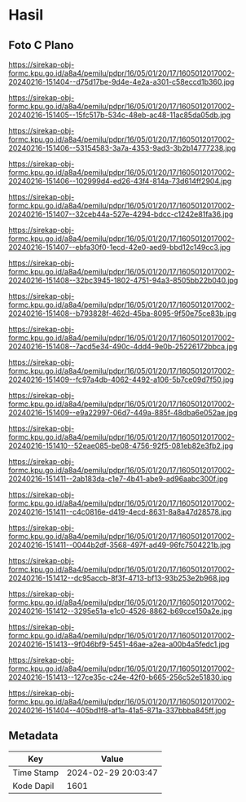 # Hasil

## Foto C Plano

https://sirekap-obj-formc.kpu.go.id/a8a4/pemilu/pdpr/16/05/01/20/17/1605012017002-20240216-151404--d75d17be-9d4e-4e2a-a301-c58eccd1b360.jpg

https://sirekap-obj-formc.kpu.go.id/a8a4/pemilu/pdpr/16/05/01/20/17/1605012017002-20240216-151405--15fc517b-534c-48eb-ac48-11ac85da05db.jpg

https://sirekap-obj-formc.kpu.go.id/a8a4/pemilu/pdpr/16/05/01/20/17/1605012017002-20240216-151406--53154583-3a7a-4353-9ad3-3b2b14777238.jpg

https://sirekap-obj-formc.kpu.go.id/a8a4/pemilu/pdpr/16/05/01/20/17/1605012017002-20240216-151406--102999d4-ed26-43f4-814a-73d614ff2904.jpg

https://sirekap-obj-formc.kpu.go.id/a8a4/pemilu/pdpr/16/05/01/20/17/1605012017002-20240216-151407--32ceb44a-527e-4294-bdcc-c1242e81fa36.jpg

https://sirekap-obj-formc.kpu.go.id/a8a4/pemilu/pdpr/16/05/01/20/17/1605012017002-20240216-151407--ebfa30f0-1ecd-42e0-aed9-bbd12c149cc3.jpg

https://sirekap-obj-formc.kpu.go.id/a8a4/pemilu/pdpr/16/05/01/20/17/1605012017002-20240216-151408--32bc3945-1802-4751-94a3-8505bb22b040.jpg

https://sirekap-obj-formc.kpu.go.id/a8a4/pemilu/pdpr/16/05/01/20/17/1605012017002-20240216-151408--b793828f-462d-45ba-8095-9f50e75ce83b.jpg

https://sirekap-obj-formc.kpu.go.id/a8a4/pemilu/pdpr/16/05/01/20/17/1605012017002-20240216-151408--7acd5e34-490c-4dd4-9e0b-25226172bbca.jpg

https://sirekap-obj-formc.kpu.go.id/a8a4/pemilu/pdpr/16/05/01/20/17/1605012017002-20240216-151409--fc97a4db-4062-4492-a106-5b7ce09d7f50.jpg

https://sirekap-obj-formc.kpu.go.id/a8a4/pemilu/pdpr/16/05/01/20/17/1605012017002-20240216-151409--e9a22997-06d7-449a-885f-48dba6e052ae.jpg

https://sirekap-obj-formc.kpu.go.id/a8a4/pemilu/pdpr/16/05/01/20/17/1605012017002-20240216-151410--52eae085-be08-4756-92f5-081eb82e3fb2.jpg

https://sirekap-obj-formc.kpu.go.id/a8a4/pemilu/pdpr/16/05/01/20/17/1605012017002-20240216-151411--2ab183da-c1e7-4b41-abe9-ad96aabc300f.jpg

https://sirekap-obj-formc.kpu.go.id/a8a4/pemilu/pdpr/16/05/01/20/17/1605012017002-20240216-151411--c4c0816e-d419-4ecd-8631-8a8a47d28578.jpg

https://sirekap-obj-formc.kpu.go.id/a8a4/pemilu/pdpr/16/05/01/20/17/1605012017002-20240216-151411--0044b2df-3568-497f-ad49-96fc7504221b.jpg

https://sirekap-obj-formc.kpu.go.id/a8a4/pemilu/pdpr/16/05/01/20/17/1605012017002-20240216-151412--dc95accb-8f3f-4713-bf13-93b253e2b968.jpg

https://sirekap-obj-formc.kpu.go.id/a8a4/pemilu/pdpr/16/05/01/20/17/1605012017002-20240216-151412--3295e51a-e1c0-4526-8862-b69cce150a2e.jpg

https://sirekap-obj-formc.kpu.go.id/a8a4/pemilu/pdpr/16/05/01/20/17/1605012017002-20240216-151413--9f046bf9-5451-46ae-a2ea-a00b4a5fedc1.jpg

https://sirekap-obj-formc.kpu.go.id/a8a4/pemilu/pdpr/16/05/01/20/17/1605012017002-20240216-151413--127ce35c-c24e-42f0-b665-256c52e51830.jpg

https://sirekap-obj-formc.kpu.go.id/a8a4/pemilu/pdpr/16/05/01/20/17/1605012017002-20240216-151404--405bd1f8-af1a-41a5-871a-337bbba845ff.jpg


## Metadata

| Key        | Value               |
| ---------- | ------------------- |
| Time Stamp | 2024-02-29 20:03:47 |
| Kode Dapil | 1601                |



